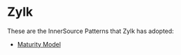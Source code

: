 # Zylk

These are the InnerSource Patterns that Zylk has adopted:

* [Maturity Model](../patterns/2-structured/maturity-model.md)

